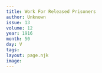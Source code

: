 ```yaml
---
title: Work For Released Prisoners
author: Unknown
issue: 13
volume: 12
year: 1916
month: 50
day: V
tags:
layout: page.njk
image:
---
```

